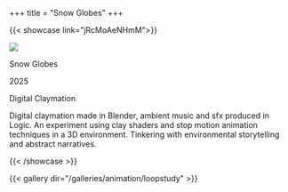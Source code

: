 +++
title = "Snow Globes"
+++

{{< showcase link="jRcMoAeNHmM">}}

![](/thumbnails/animation/tb_snowglobes.png)

Snow Globes

2025

Digital Claymation

Digital claymation made in Blender, ambient music and sfx produced in Logic. An experiment using clay shaders and stop motion animation techniques in a 3D environment.  Tinkering with environmental storytelling and abstract narratives.

{{< /showcase >}}

{{< gallery dir="/galleries/animation/loopstudy" >}}